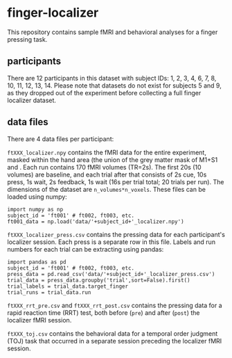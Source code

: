 # finger-localizer
This repository contains sample fMRI and behavioral analyses for a finger pressing task.

## participants
There are 12 participants in this dataset with subject IDs: 1, 2, 3, 4, 6, 7, 8, 10, 11, 12, 13, 14. Please note that datasets do not exist for subjects 5 and 9, as they dropped out of the experiment before collecting a full finger localizer dataset.

## data files
There are 4 data files per participant:

`ftXXX_localizer.npy` contains the fMRI data for the entire experiment, masked within the hand area (the union of the grey matter mask of M1+S1 and . Each run contains 170 fMRI volumes (TR=2s). The first 20s (10 volumes) are baseline, and each trial after that consists of 2s cue, 10s press, 1s wait, 2s feedback, 1s wait (16s per trial total; 20 trials per run). The dimensions of the dataset are `n_volumes*n_voxels`. These files can be loaded using numpy:

```
import numpy as np
subject_id = 'ft001' # ft002, ft003, etc.
ft001_data = np.load('data/'+subject_id+'_localizer.npy')
```

`ftXXX_localizer_press.csv` contains the pressing data for each participant's localizer session. Each press is a separate row in this file. Labels and run numbers for each trial can be extracting using pandas:

```
import pandas as pd
subject_id = 'ft001' # ft002, ft003, etc.
press_data = pd.read_csv('data/'+subject_id+'_localizer_press.csv')
trial_data = press_data.groupby('trial',sort=False).first() 
trial_labels = trial_data.target_finger
trial_runs = trial_data.run
```

`ftXXX_rrt_pre.csv` and `ftXXX_rrt_post.csv` contains the pressing data for a rapid reaction time (RRT) test, both before (`pre`) and after (`post`) the localizer fMRI session. 

`ftXXX_toj.csv` contains the behavioral data for a temporal order judgment (TOJ) task that occurred in a separate session preceding the localizer fMRI session. 

